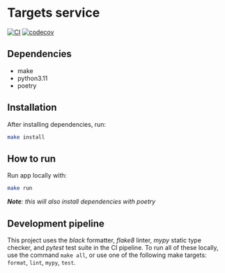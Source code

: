 # Targets service

[![CI](https://github.com/taller2-fiufit/svc-targets/actions/workflows/ci.yml/badge.svg)](https://github.com/taller2-fiufit/svc-targets/actions/workflows/ci.yml)
[![codecov](https://codecov.io/gh/taller2-fiufit/svc-targets/branch/main/graph/badge.svg?token=2PZDX6J4XX)](https://codecov.io/gh/taller2-fiufit/svc-targets)

## Dependencies

- make
- python3.11
- poetry

## Installation

After installing dependencies, run:

```bash
make install
```

## How to run

Run app locally with:

```bash
make run
```

***Note**: this will also install dependencies with poetry*

## Development pipeline

This project uses the *black* formatter, *flake8* linter, *mypy* static type checker, and *pytest* test suite in the CI pipeline.
To run all of these locally, use the command `make all`, or use one of the following make targets: `format`, `lint`, `mypy`, `test`.
